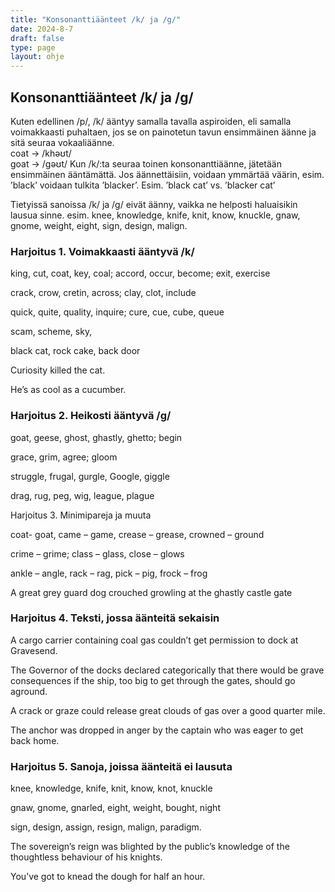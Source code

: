 ```yaml
---
title: "Konsonanttiäänteet /k/ ja /g/"
date: 2024-8-7
draft: false
type: page
layout: ohje
---
```


## Konsonanttiäänteet /k/ ja /g/
Kuten edellinen /p/, /k/ ääntyy samalla tavalla aspiroiden, eli samalla voimakkaasti puhaltaen, jos se on painotetun tavun ensimmäinen äänne ja sitä seuraa vokaaliäänne.	
coat -> /khəʊt/					 	
goat -> /gəʊt/
Kun /k/:ta seuraa toinen konsonanttiäänne, jätetään ensimmäinen ääntämättä. Jos äännettäisiin, voidaan ymmärtää väärin, esim. ’black’ voidaan tulkita ’blacker’.
Esim. ’black cat’ vs. ’blacker cat’

Tietyissä sanoissa /k/ ja /g/ eivät äänny, vaikka ne helposti haluaisikin lausua sinne.
esim. knee, knowledge, knife, knit, know, knuckle, gnaw, gnome, weight, eight, sign, design, malign.
	
### Harjoitus 1. Voimakkaasti ääntyvä /k/
king, cut, coat, key, coal; accord, occur, become; exit, exercise

crack, crow, cretin, across; clay, clot, include

quick, quite, quality, inquire; cure, cue, cube, queue

scam, scheme, sky,

black cat, rock cake, back door

Curiosity killed the cat.

He’s as cool as a cucumber.


### Harjoitus 2. Heikosti ääntyvä /g/
goat, geese, ghost, ghastly, ghetto; begin

grace, grim, agree; gloom

struggle, frugal, gurgle, Google, giggle

drag, rug, peg, wig, league, plague

Harjoitus 3. Minimipareja ja muuta

coat- goat, came – game, crease – grease, crowned – ground

crime – grime; class – glass, close – glows

ankle – angle, rack – rag, pick – pig, frock – frog

A great grey guard dog crouched growling at the ghastly castle gate

### Harjoitus 4. Teksti, jossa äänteitä sekaisin
A cargo carrier containing coal gas couldn’t get permission to dock at Gravesend. 

The Governor of the docks declared categorically that there would be grave consequences if the ship, too big to get through the gates, should go aground. 

A crack or graze could release great clouds of gas over a good quarter mile. 

The anchor was dropped in anger by the captain who was eager to get back home.

### Harjoitus 5. Sanoja, joissa äänteitä ei lausuta
knee, knowledge, knife, knit, know, knot, knuckle

gnaw, gnome, gnarled, eight, weight, bought, night

sign, design, assign, resign, malign, paradigm.

The sovereign’s reign was blighted by the public’s knowledge of the thoughtless behaviour of his knights.

You’ve got to knead the dough for half an hour.  
